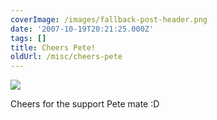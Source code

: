 ```yaml
---
coverImage: /images/fallback-post-header.png
date: '2007-10-19T20:21:25.000Z'
tags: []
title: Cheers Pete!
oldUrl: /misc/cheers-pete
---
```


![](https://www.mikecann.co.uk/Images/Others/cheerspete.png)

Cheers for the support Pete mate :D
